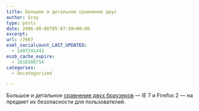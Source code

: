 ```yaml
---
title: Большое и детальное сравнение двух
author: Gray
type: posts
date: 2006-08-06T05:07:58+00:00
excerpt:
url: /7667
esml_socialcount_LAST_UPDATED:
  - 1497241443
essb_cache_expire:
  - 1616588754
categories:
  - Uncategorized

---
```








Большое и детальное <a href="http://blogs.zdnet.com/Bott/?p=109" target="_blank">сравнение двух браузеров</a> &#8212; IE 7 и Firefox 2 &#8212; на предмет их безопасности для пользователей.
